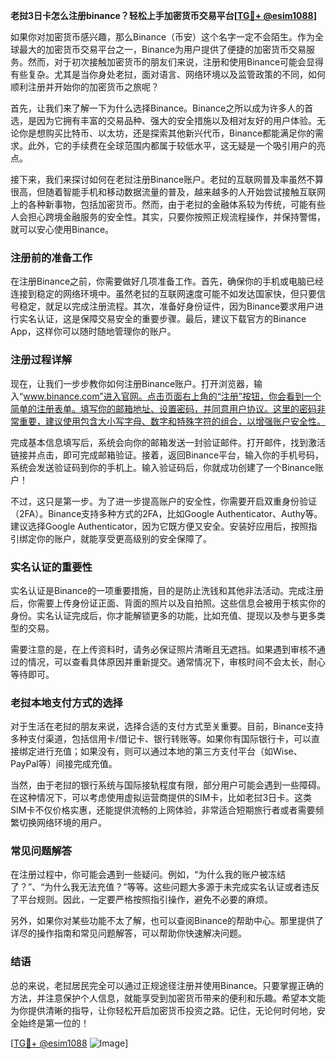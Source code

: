 **老挝3日卡怎么注册binance？轻松上手加密货币交易平台[[TG💪+ @esim1088](https://t.me/s/esim1088)]**

如果你对加密货币感兴趣，那么Binance（币安）这个名字一定不会陌生。作为全球最大的加密货币交易平台之一，Binance为用户提供了便捷的加密货币交易服务。然而，对于初次接触加密货币的朋友们来说，注册和使用Binance可能会显得有些复杂。尤其是当你身处老挝，面对语言、网络环境以及监管政策的不同，如何顺利注册并开始你的加密货币之旅呢？

首先，让我们来了解一下为什么选择Binance。Binance之所以成为许多人的首选，是因为它拥有丰富的交易品种、强大的安全措施以及相对友好的用户体验。无论你是想购买比特币、以太坊，还是探索其他新兴代币，Binance都能满足你的需求。此外，它的手续费在全球范围内都属于较低水平，这无疑是一个吸引用户的亮点。

接下来，我们来探讨如何在老挝注册Binance账户。老挝的互联网普及率虽然不算很高，但随着智能手机和移动数据流量的普及，越来越多的人开始尝试接触互联网上的各种新事物，包括加密货币。然而，由于老挝的金融体系较为传统，可能有些人会担心跨境金融服务的安全性。其实，只要你按照正规流程操作，并保持警惕，就可以安心使用Binance。

### 注册前的准备工作

在注册Binance之前，你需要做好几项准备工作。首先，确保你的手机或电脑已经连接到稳定的网络环境中。虽然老挝的互联网速度可能不如发达国家快，但只要信号稳定，就足以完成注册流程。其次，准备好身份证件，因为Binance要求用户进行实名认证，这是保障交易安全的重要步骤。最后，建议下载官方的Binance App，这样你可以随时随地管理你的账户。

### 注册过程详解

现在，让我们一步步教你如何注册Binance账户。打开浏览器，输入“www.binance.com”进入官网。点击页面右上角的“注册”按钮，你会看到一个简单的注册表单。填写你的邮箱地址、设置密码，并同意用户协议。这里的密码非常重要，建议使用包含大小写字母、数字和特殊字符的组合，以增强账户安全性。

完成基本信息填写后，系统会向你的邮箱发送一封验证邮件。打开邮件，找到激活链接并点击，即可完成邮箱验证。接着，返回Binance平台，输入你的手机号码，系统会发送验证码到你的手机上。输入验证码后，你就成功创建了一个Binance账户！

不过，这只是第一步。为了进一步提高账户的安全性，你需要开启双重身份验证（2FA）。Binance支持多种方式的2FA，比如Google Authenticator、Authy等。建议选择Google Authenticator，因为它既方便又安全。安装好应用后，按照指引绑定你的账户，就能享受更高级别的安全保障了。

### 实名认证的重要性

实名认证是Binance的一项重要措施，目的是防止洗钱和其他非法活动。完成注册后，你需要上传身份证正面、背面的照片以及自拍照。这些信息会被用于核实你的身份。实名认证完成后，你才能解锁更多的功能，比如充值、提现以及参与更多类型的交易。

需要注意的是，在上传资料时，请务必保证照片清晰且无遮挡。如果遇到审核不通过的情况，可以查看具体原因并重新提交。通常情况下，审核时间不会太长，耐心等待即可。

### 老挝本地支付方式的选择

对于生活在老挝的朋友来说，选择合适的支付方式至关重要。目前，Binance支持多种支付渠道，包括信用卡/借记卡、银行转账等。如果你有国际银行卡，可以直接绑定进行充值；如果没有，则可以通过本地的第三方支付平台（如Wise、PayPal等）间接完成充值。

当然，由于老挝的银行系统与国际接轨程度有限，部分用户可能会遇到一些障碍。在这种情况下，可以考虑使用虚拟运营商提供的SIM卡，比如老挝3日卡。这类SIM卡不仅价格实惠，还能提供流畅的上网体验，非常适合短期旅行者或者需要频繁切换网络环境的用户。

### 常见问题解答

在注册过程中，你可能会遇到一些疑问。例如，“为什么我的账户被冻结了？”、“为什么我无法充值？”等等。这些问题大多源于未完成实名认证或者违反了平台规则。因此，一定要严格按照指引操作，避免不必要的麻烦。

另外，如果你对某些功能不太了解，也可以查阅Binance的帮助中心。那里提供了详尽的操作指南和常见问题解答，可以帮助你快速解决问题。

### 结语

总的来说，老挝居民完全可以通过正规途径注册并使用Binance。只要掌握正确的方法，并注意保护个人信息，就能享受到加密货币带来的便利和乐趣。希望本文能为你提供清晰的指导，让你轻松开启加密货币投资之路。记住，无论何时何地，安全始终是第一位的！

[[TG💪+ @esim1088](https://t.me/s/esim1088) ![Image](https://i.postimg.cc/4NQfJmqS/Snipaste-2025-05-13-00-14-12.png)]